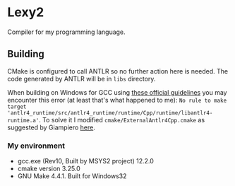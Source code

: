 # Lexy2
Compiler for my programming language.

## Building
CMake is configured to call ANTLR so no further action here is needed.
The code generated by ANTLR will be in `libs` directory.

When building on Windows for GCC using [these official guidelines](https://github.com/antlr/antlr4/tree/master/runtime/Cpp/cmake) you may encounter this error (at least that's what happened to me):
`No rule to make target 'antlr4_runtime/src/antlr4_runtime/runtime/Cpp/runtime/libantlr4-runtime.a'`.
To solve it I modified `cmake/ExternalAntlr4Cpp.cmake` as suggested by Giampiero [here](https://github.com/antlr/antlr4/issues/4141).

### My environment
* gcc.exe (Rev10, Built by MSYS2 project) 12.2.0
* cmake version 3.25.0
* GNU Make 4.4.1. Built for Windows32

